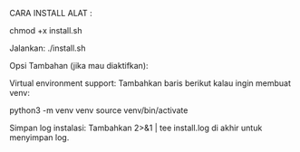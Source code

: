 CARA INSTALL ALAT :

chmod +x install.sh

Jalankan:
./install.sh

Opsi Tambahan (jika mau diaktifkan):

Virtual environment support:
Tambahkan baris berikut kalau ingin membuat venv:

python3 -m venv venv
source venv/bin/activate

Simpan log instalasi:
Tambahkan 2>&1 | tee install.log di akhir untuk menyimpan log.
